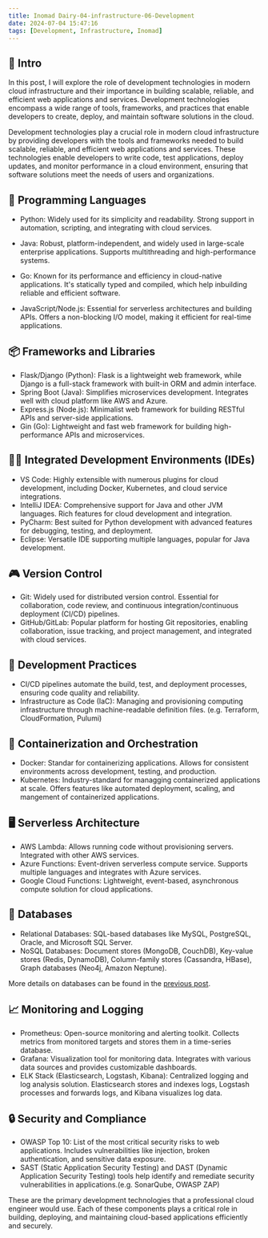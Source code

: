 ```yaml
---
title: Inomad Dairy-04-infrastructure-06-Development
date: 2024-07-04 15:47:16
tags: [Development, Infrastructure, Inomad]
---
```


## **🔎 Intro**

In this post, I will explore the role of development technologies in modern cloud infrastructure and their importance in building scalable, reliable, and efficient web applications and services. Development technologies encompass a wide range of tools, frameworks, and practices that enable developers to create, deploy, and maintain software solutions in the cloud.

<!-- more -->

Development technologies play a crucial role in modern cloud infrastructure by providing developers with the tools and frameworks needed to build scalable, reliable, and efficient web applications and services. These technologies enable developers to write code, test applications, deploy updates, and monitor performance in a cloud environment, ensuring that software solutions meet the needs of users and organizations.

## **🔗 Programming Languages**

- Python: Widely used for its simplicity and readability. Strong support in automation, scripting, and integrating with cloud services.

- Java: Robust, platform-independent, and widely used in large-scale enterprise applications. Supports multithreading and high-performance systems.

- Go: Known for its performance and efficiency in cloud-native applications. It's statically typed and compiled, which help inbuilding reliable and efficient software.

- JavaScript/Node.js: Essential for serverless architectures and building APIs. Offers a non-blocking I/O model, making it efficient for real-time applications.

## **📦 Frameworks and Libraries**

- Flask/Django (Python): Flask is a lightweight web framework, while Django is a full-stack framework with built-in ORM and admin interface.
- Spring Boot (Java): Simplifies microservices development. Integrates well with cloud platform like AWS and Azure.
- Express.js (Node.js): Minimalist web framework for building RESTful APIs and server-side applications.
- Gin (Go): Lightweight and fast web framework for building high-performance APIs and microservices.

## **🧑‍💻 Integrated Development Environments (IDEs)**

- VS Code: Highly extensible with numerous plugins for cloud development, including Docker, Kubernetes, and cloud service integrations.
- IntelliJ IDEA: Comprehensive support for Java and other JVM languages. Rich features for cloud development and integration.
- PyCharm: Best suited for Python development with advanced features for debugging, testing, and deployment.
- Eclipse: Versatile IDE supporting multiple languages, popular for Java development.

## **🎮 Version Control**
- Git: Widely used for distributed version control. Essential for collaboration, code review, and continuous integration/continuous deployment (CI/CD) pipelines.
- GitHub/GitLab: Popular platform for hosting Git repositories, enabling collaboration, issue tracking, and project management, and integrated with cloud services.

## **🔧 Development Practices**
- CI/CD pipelines automate the build, test, and deployment processes, ensuring code quality and reliability.
- Infrastructure as Code (IaC): Managing and provisioning computing infrastructure through machine-readable definition files. (e.g. Terraform, CloudFormation, Pulumi)

## **🫙 Containerization and Orchestration**
- Docker: Standar for containerizing applications. Allows for consistent environments across development, testing, and production.
- Kubernetes: Industry-standard for managging containerized applications at scale. Offers features like automated deployment, scaling, and mangement of containerized applications.

## **🖥️ Serverless Architecture**
- AWS Lambda: Allows running code without provisioning servers. Integrated with other AWS services.
- Azure Functions: Event-driven serverless compute service. Supports multiple languages and integrates with Azure services.
- Google Cloud Functions: Lightweight, event-based, asynchronous compute solution for cloud applications.

## **📁 Databases**
- Relational Databases: SQL-based databases like MySQL, PostgreSQL, Oracle, and Microsoft SQL Server.
- NoSQL Databases: Document stores (MongoDB, CouchDB), Key-value stores (Redis, DynamoDB), Column-family stores (Cassandra, HBase), Graph databases (Neo4j, Amazon Neptune).

More details on databases can be found in the [previous post](https://dogecat0.github.io/2024/07/04/Inomad%20Dairy/04-Infrastructure-05-Database.html).

## **📈 Monitoring and Logging**
- Prometheus: Open-source monitoring and alerting toolkit. Collects metrics from monitored targets and stores them in a time-series database.
- Grafana: Visualization tool for monitoring data. Integrates with various data sources and provides customizable dashboards.
- ELK Stack (Elasticsearch, Logstash, Kibana): Centralized logging and log analysis solution. Elasticsearch stores and indexes logs, Logstash processes and forwards logs, and Kibana visualizes log data.

## **🔒 Security and Compliance**
- OWASP Top 10: List of the most critical security risks to web applications. Includes vulnerabilities like injection, broken authentication, and sensitive data exposure.
- SAST (Static Application Security Testing) and DAST (Dynamic Application Security Testing) tools help identify and remediate security vulnerabilities in applications.(e.g. SonarQube, OWASP ZAP)

These are the primary development technologies that a professional cloud engineer would use. Each of these components plays a critical role in building, deploying, and maintaining cloud-based applications efficiently and securely.




